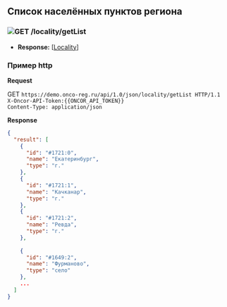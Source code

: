 ## Список населённых пунктов региона

### ![GET](../../../../img/get.png) /locality/getList
* **Response:** [[Locality](../../../../types/types.md#com.siams.med.api.Locality)]



### Пример http

**Request**

GET `https://demo.onco-reg.ru/api/1.0/json/locality/getList HTTP/1.1`  
`X-Oncor-API-Token:{{ONCOR_API_TOKEN}}`  
`Content-Type: application/json`

**Response**
```json
{
  "result": [
    {
      "id": "#1721:0",
      "name": "Екатеринбург",
      "type": "г."
    },
    {
      "id": "#1721:1",
      "name": "Качканар",
      "type": "г."
    },
    {
      "id": "#1721:2",
      "name": "Ревда",
      "type": "г."
    },
    
    {
      "id": "#1649:2",
      "name": "Фурманово",
      "type": "село"
    },
    ...
  ]
}
```
